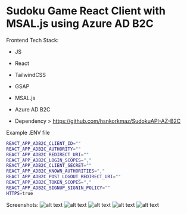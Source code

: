 # Sudoku Game React Client with MSAL.js using Azure AD B2C

Frontend Tech Stack:
- JS
- React
- TailwindCSS
- GSAP
- MSAL.js
- Azure AD B2C

- Dependency > https://github.com/hsnkorkmaz/SudokuAPI-AZ-B2C

Example .ENV file
```sh
REACT_APP_ADB2C_CLIENT_ID=""
REACT_APP_ADB2C_AUTHORITY=""
REACT_APP_ADB2C_REDIRECT_URI=""
REACT_APP_ADB2C_LOGIN_SCOPES=","
REACT_APP_ADB2C_CLIENT_SECRET=""
REACT_APP_ADB2C_KNOWN_AUTHORITIES=","
REACT_APP_ADB2C_POST_LOGOUT_REDIRECT_URI=""
REACT_APP_ADB2C_TOKEN_SCOPES=","
REACT_APP_ADB2C_SIGNUP_SIGNIN_POLICY=""
HTTPS=true
```

Screenshots:
![alt text](https://github.com/hsnkorkmaz/SudokuClient-AZ-B2C/blob/master/screenshots/6.jpg?raw=true)
![alt text](https://github.com/hsnkorkmaz/SudokuClient-AZ-B2C/blob/master/screenshots/3.jpg?raw=true)
![alt text](https://github.com/hsnkorkmaz/SudokuClient-AZ-B2C/blob/master/screenshots/2.jpg?raw=true)
![alt text](https://github.com/hsnkorkmaz/SudokuClient-AZ-B2C/blob/master/screenshots/4.jpg?raw=true)
![alt text](https://github.com/hsnkorkmaz/SudokuClient-AZ-B2C/blob/master/screenshots/5.jpg?raw=true)